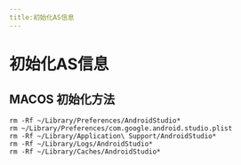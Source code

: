 ```yaml
---
title:初始化AS信息
---
```


# 初始化AS信息

## MACOS 初始化方法
~~~ shell
rm -Rf ~/Library/Preferences/AndroidStudio*
rm ~/Library/Preferences/com.google.android.studio.plist
rm -Rf ~/Library/Application\ Support/AndroidStudio*
rm -Rf ~/Library/Logs/AndroidStudio*
rm -Rf ~/Library/Caches/AndroidStudio*
~~~
